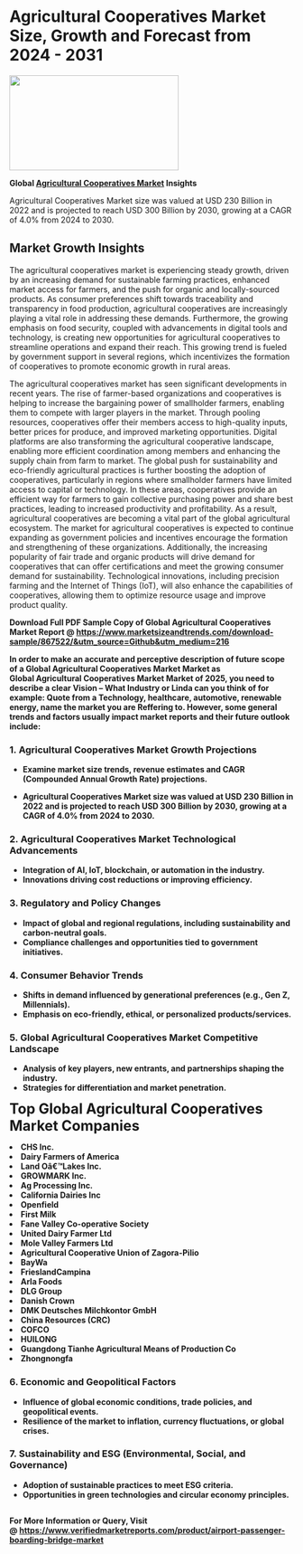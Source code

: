 <H1>Agricultural Cooperatives Market Size, Growth and Forecast from 2024 - 2031</H1><img class="aligncenter size-medium wp-image-584254" src="https://thirdeyenews.in/wp-content/uploads/2024/09/Global-Market-Research-300x168.jpeg" alt="" width="300" height="168" /><p><strong>Global&nbsp;<a href="https://www.marketsizeandtrends.com/download-sample/867522/&amp;utm_source=Github&utm_medium=216">Agricultural Cooperatives Market</a> Insights</strong></p><p>Agricultural Cooperatives Market size was valued at USD 230 Billion in 2022 and is projected to reach USD 300 Billion by 2030, growing at a CAGR of 4.0% from 2024 to 2030.</p><p><h2>Market Growth Insights</h2> <p>The agricultural cooperatives market is experiencing steady growth, driven by an increasing demand for sustainable farming practices, enhanced market access for farmers, and the push for organic and locally-sourced products. As consumer preferences shift towards traceability and transparency in food production, agricultural cooperatives are increasingly playing a vital role in addressing these demands. Furthermore, the growing emphasis on food security, coupled with advancements in digital tools and technology, is creating new opportunities for agricultural cooperatives to streamline operations and expand their reach. This growing trend is fueled by government support in several regions, which incentivizes the formation of cooperatives to promote economic growth in rural areas.</p> <p><strong></strong></p> <p>The agricultural cooperatives market has seen significant developments in recent years. The rise of farmer-based organizations and cooperatives is helping to increase the bargaining power of smallholder farmers, enabling them to compete with larger players in the market. Through pooling resources, cooperatives offer their members access to high-quality inputs, better prices for produce, and improved marketing opportunities. Digital platforms are also transforming the agricultural cooperative landscape, enabling more efficient coordination among members and enhancing the supply chain from farm to market. The global push for sustainability and eco-friendly agricultural practices is further boosting the adoption of cooperatives, particularly in regions where smallholder farmers have limited access to capital or technology. In these areas, cooperatives provide an efficient way for farmers to gain collective purchasing power and share best practices, leading to increased productivity and profitability. As a result, agricultural cooperatives are becoming a vital part of the global agricultural ecosystem. The market for agricultural cooperatives is expected to continue expanding as government policies and incentives encourage the formation and strengthening of these organizations. Additionally, the increasing popularity of fair trade and organic products will drive demand for cooperatives that can offer certifications and meet the growing consumer demand for sustainability. Technological innovations, including precision farming and the Internet of Things (IoT), will also enhance the capabilities of cooperatives, allowing them to optimize resource usage and improve product quality. <p><strong></p><p><span class=""><strong>Download Full PDF Sample Copy of Global Agricultural Cooperatives Market Report</strong> @ <a href="https://www.marketsizeandtrends.com/download-sample/867522/&amp;utm_source=Github&utm_medium=216" target="_blank">https://www.marketsizeandtrends.com/download-sample/867522/&amp;utm_source=Github&utm_medium=216</a></span></p><p>In order to make an accurate and perceptive description of future scope of a Global&nbsp;Agricultural Cooperatives Market Market as Global&nbsp;Agricultural Cooperatives Market Market of 2025, you need to describe a clear Vision &ndash; What Industry or Linda can you think of for example: Quote from a Technology, healthcare, automotive, renewable energy, name the market you are Reffering to. However, some general trends and factors usually impact market reports and their future outlook include:</p><h3>1.&nbsp;<strong>Agricultural Cooperatives Market Growth Projections</strong></h3><ul><li>Examine market size trends, revenue estimates and CAGR (Compounded Annual Growth Rate) projections.</li><li><p>Agricultural Cooperatives Market size was valued at USD 230 Billion in 2022 and is projected to reach USD 300 Billion by 2030, growing at a CAGR of 4.0% from 2024 to 2030.</p></li></ul><h3>2.&nbsp;<strong>Agricultural Cooperatives Market Technological Advancements</strong></h3><ul><li>Integration of AI, IoT, blockchain, or automation in the industry.</li><li>Innovations driving cost reductions or improving efficiency.</li></ul><h3>3.&nbsp;<strong>Regulatory and Policy Changes</strong></h3><ul><li>Impact of global and regional regulations, including sustainability and carbon-neutral goals.</li><li>Compliance challenges and opportunities tied to government initiatives.</li></ul><h3>4.&nbsp;<strong>Consumer Behavior Trends</strong></h3><ul><li>Shifts in demand influenced by generational preferences (e.g., Gen Z, Millennials).</li><li>Emphasis on eco-friendly, ethical, or personalized products/services.</li></ul><h3>5.&nbsp;<strong>Global Agricultural Cooperatives Market Competitive Landscape</strong></h3><ul><li>Analysis of key players, new entrants, and partnerships shaping the industry.</li><li>Strategies for differentiation and market penetration.</li></ul><p data-pm-slice="1 1 []"><span style="color: inherit; font-family: inherit; font-size: 25px;">Top Global Agricultural Cooperatives Market Companies</span></p><div class="" data-test-id=""><p><li>CHS Inc.</li><li> Dairy Farmers of America</li><li> Land Oâ€™Lakes Inc.</li><li> GROWMARK Inc.</li><li> Ag Processing Inc.</li><li> California Dairies Inc</li><li> Openfield</li><li> First Milk</li><li> Fane Valley Co-operative Society</li><li> United Dairy Farmer Ltd</li><li> Mole Valley Farmers Ltd</li><li> Agricultural Cooperative Union of Zagora-Pilio</li><li> BayWa</li><li> FrieslandCampina</li><li> Arla Foods</li><li> DLG Group</li><li> Danish Crown</li><li> DMK Deutsches Milchkontor GmbH</li><li> China Resources (CRC)</li><li> COFCO</li><li> HUILONG</li><li> Guangdong Tianhe Agricultural Means of Production Co</li><li> Zhongnongfa</li></p></div><h3>6.&nbsp;<strong>Economic and Geopolitical Factors</strong></h3><ul><li>Influence of global economic conditions, trade policies, and geopolitical events.</li><li>Resilience of the market to inflation, currency fluctuations, or global crises.</li></ul><h3>7.&nbsp;<strong>Sustainability and ESG (Environmental, Social, and Governance)</strong></h3><ul><li>Adoption of sustainable practices to meet ESG criteria.</li><li>Opportunities in green technologies and circular economy principles.</li></ul><h2><strong style="font-size: 14px;">For More Information or Query, Visit @&nbsp;</strong><a style="background-color: #ffffff; font-size: 14px;" href="https://www.marketsizeandtrends.com/report/agricultural-cooperatives-market/" target="_blank">https://www.verifiedmarketreports.com/product/airport-passenger-boarding-bridge-market</a></h2>
